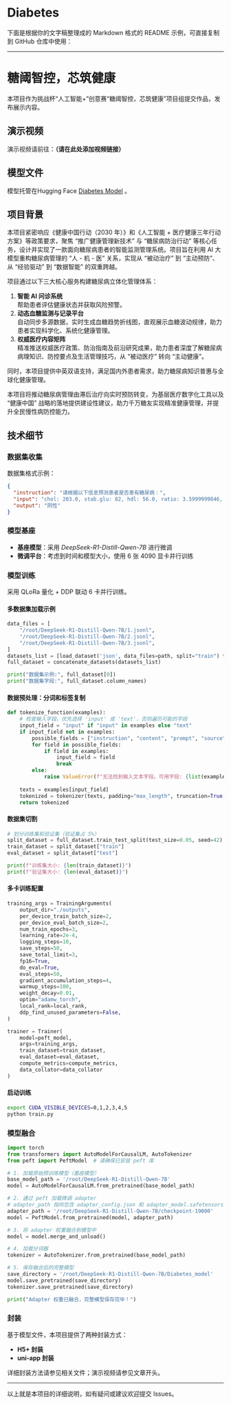 # Diabetes
下面是根据你的文字稿整理成的 Markdown 格式的 README 示例，可直接复制到 GitHub 仓库中使用：

---

# 糖阈智控，芯筑健康

本项目作为挑战杯“人工智能+”创意赛“糖阈智控，芯筑健康”项目组提交作品，发布展示内容。

## 演示视频

演示视频请前往：**（请在此处添加视频链接）**

## 模型文件

模型托管在Hugging Face [Diabetes Model](https://huggingface.co/aiyawanan1112/Diabetes) 。

## 项目背景

本项目紧密响应《健康中国行动（2030 年）》和《人工智能 + 医疗健康三年行动方案》等政策要求，聚焦 “推广健康管理新技术” 与 “糖尿病防治行动” 等核心任务，设计并实现了一款面向糖尿病患者的智能监测管理系统。项目旨在利用 AI 大模型重构糖尿病管理的 “人 - 机 - 医” 关系，实现从 “被动治疗” 到 “主动预防”、从 “经验驱动” 到 “数据智能” 的双重跨越。

项目通过以下三大核心服务构建糖尿病立体化管理体系：

1. **智能 AI 问诊系统**  
   帮助患者评估健康状态并获取风险预警。
2. **动态血糖监测与记录平台**  
   自动同步多源数据，实时生成血糖趋势折线图，直观展示血糖波动规律，助力患者实现科学化、系统化健康管理。
3. **权威医疗内容矩阵**  
   精准推送权威医疗政策、防治指南及前沿研究成果，助力患者深度了解糖尿病病理知识、防控要点及生活管理技巧，从 “被动医疗” 转向 “主动健康”。

同时，本项目提供中英双语支持，满足国内外患者需求，助力糖尿病知识普惠与全球化健康管理。

本项目将推动糖尿病管理由滞后治疗向实时预防转变，为基层医疗数字化工具以及 “健康中国” 战略的落地提供建设性建议，助力千万糖友实现精准健康管理，并提升全民慢性病防控能力。

## 技术细节

### 数据集收集

数据集格式示例：

```json
{
  "instruction": "请根据以下信息预测患者是否患有糖尿病：",
  "input": "chol: 203.0, stab.glu: 82, hdl: 56.0, ratio: 3.5999999046, location: Buckingham, age: 46, gender: female, height: 62.0, weight: 121.0, frame: medium, bp.1s: 118.0, bp.1d: 59.0, bp.2s: nan, bp.2d: nan, waist: 29.0, hip: 38.0, time.ppn: 720.0",
  "output": "阴性"
}
```

### 模型基座

- **基座模型**：采用 *DeepSeek-R1-Distill-Qwen-7B* 进行微调
- **微调平台**：考虑到时间和模型大小，使用 6 张 4090 显卡并行训练

### 模型训练

采用 QLoRa 量化 + DDP 联动 6 卡并行训练。

#### 多数据集加载示例

```python
data_files = [
    "/root/DeepSeek-R1-Distill-Qwen-7B/1.jsonl",
    "/root/DeepSeek-R1-Distill-Qwen-7B/2.jsonl",
    "/root/DeepSeek-R1-Distill-Qwen-7B/3.jsonl",
]
datasets_list = [load_dataset('json', data_files=path, split="train") for path in data_files]
full_dataset = concatenate_datasets(datasets_list)

print("数据集示例:", full_dataset[0])
print("数据集字段:", full_dataset.column_names)
```

#### 数据预处理：分词和标签复制

```python
def tokenize_function(examples):
    # 检查输入字段，优先选择 'input' 或 'text'，否则遍历可能的字段
    input_field = "input" if "input" in examples else "text"
    if input_field not in examples:
        possible_fields = ["instruction", "content", "prompt", "source"]
        for field in possible_fields:
            if field in examples:
                input_field = field
                break
        else:
            raise ValueError(f"无法找到输入文本字段。可用字段: {list(examples.keys())}")
    
    texts = examples[input_field]
    tokenized = tokenizer(texts, padding="max_length", truncation=True, max_length=512)
    return tokenized
```

#### 数据集切割

```python
# 划分训练集和验证集（验证集占 5%）
split_dataset = full_dataset.train_test_split(test_size=0.05, seed=42)
train_dataset = split_dataset["train"]
eval_dataset = split_dataset["test"]

print(f"训练集大小: {len(train_dataset)}")
print(f"验证集大小: {len(eval_dataset)}")
```

#### 多卡训练配置

```python
training_args = TrainingArguments(
    output_dir="./outputs",
    per_device_train_batch_size=2,
    per_device_eval_batch_size=2,
    num_train_epochs=3,
    learning_rate=2e-4,
    logging_steps=10,
    save_steps=50,
    save_total_limit=3,
    fp16=True,
    do_eval=True,
    eval_steps=50,
    gradient_accumulation_steps=4,
    warmup_steps=100,
    weight_decay=0.01,
    optim="adamw_torch",
    local_rank=local_rank,
    ddp_find_unused_parameters=False,
)

trainer = Trainer(
    model=peft_model,
    args=training_args,
    train_dataset=train_dataset,
    eval_dataset=eval_dataset,
    compute_metrics=compute_metrics,
    data_collator=data_collator
)
```

#### 启动训练

```bash
export CUDA_VISIBLE_DEVICES=0,1,2,3,4,5
python train.py
```

### 模型融合

```python
import torch
from transformers import AutoModelForCausalLM, AutoTokenizer
from peft import PeftModel  # 请确保已安装 peft 库

# 1. 加载原始预训练模型（基座模型）
base_model_path = '/root/DeepSeek-R1-Distill-Qwen-7B'
model = AutoModelForCausalLM.from_pretrained(base_model_path)

# 2. 通过 peft 加载微调 adapter
# adapter_path 指向包含 adapter_config.json 和 adapter_model.safetensors 的目录（而非单个权重文件）
adapter_path = '/root/DeepSeek-R1-Distill-Qwen-7B/checkpoint-19000'
model = PeftModel.from_pretrained(model, adapter_path)

# 3. 将 adapter 权重融合到模型中
model = model.merge_and_unload()

# 4. 加载分词器
tokenizer = AutoTokenizer.from_pretrained(base_model_path)

# 5. 保存融合后的完整模型
save_directory = '/root/DeepSeek-R1-Distill-Qwen-7B/Diabetes_model'
model.save_pretrained(save_directory)
tokenizer.save_pretrained(save_directory)

print("Adapter 权重已融合，完整模型保存完毕！")
```

### 封装

基于模型文件，本项目提供了两种封装方式：
- **H5+ 封装**
- **uni-app 封装**

详细封装方法请参见相关文件；演示视频请参见文章开头。

---

以上就是本项目的详细说明，如有疑问或建议欢迎提交 Issues。
